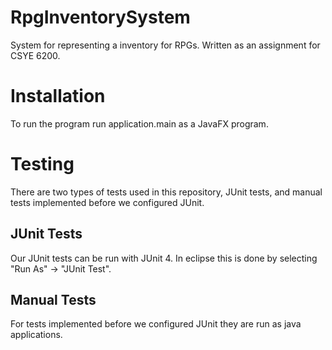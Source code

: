 # RpgInventorySystem
System for representing a inventory for RPGs. Written as an assignment for CSYE 6200.

# Installation
To run the program run application.main as a JavaFX program. 

# Testing
There are two types of tests used in this repository, JUnit tests, and manual tests implemented before we configured JUnit.

## JUnit Tests
Our JUnit tests can be run with JUnit 4. In eclipse this is done by selecting "Run As" -> "JUnit Test".

## Manual Tests
For tests implemented before we configured JUnit they are run as java applications.